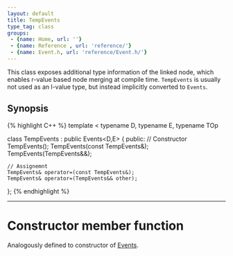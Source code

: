 ```yaml
---
layout: default
title: TempEvents
type_tag: class
groups: 
 - {name: Home, url: ''}
 - {name: Reference , url: 'reference/'}
 - {name: Event.h, url: 'reference/Event.h/'}
---
```

This class exposes additional type information of the linked node, which enables r-value based node merging at compile time.
`TempEvents` is usually not used as an l-value type, but instead implicitly converted to `Events`.

## Synopsis
{% highlight C++ %}
template
<
    typename D,
    typename E,
    typename TOp
>
class TempEvents : public Events<D,E>
{
public:
    // Constructor
    TempEvents();
    TempEvents(const TempEvents&);
    TempEvents(TempEvents&&);

    // Assignemnt
    TempEvents& operator=(const TempEvents&);
    TempEvents& operator=(TempEvents&& other);
};
{% endhighlight %}


-----

<h1>Constructor <span class="type_tag">member function</span></h1>

Analogously defined to constructor of [Events](#events).